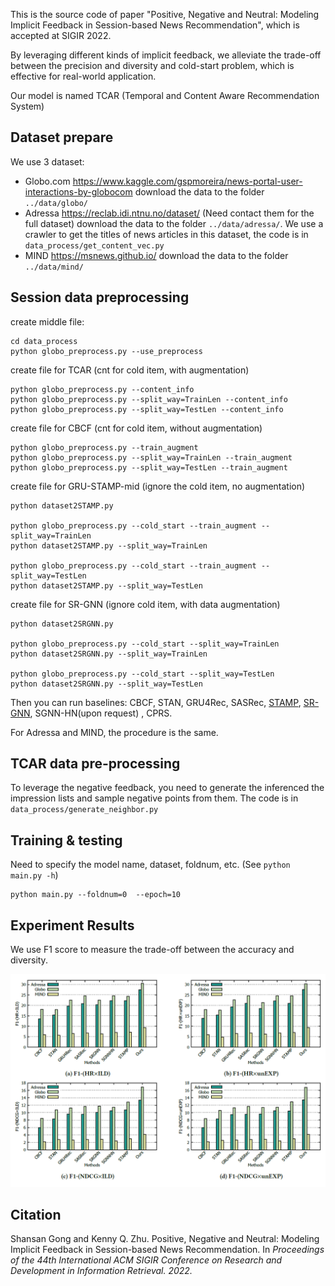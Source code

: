 This is the source code of paper "Positive, Negative and Neutral: Modeling Implicit Feedback in Session-based News Recommendation", which is accepted at SIGIR 2022.

By leveraging different kinds of implicit feedback, we alleviate the trade-off between the precision and diversity and cold-start problem, which is effective for real-world application.

Our model is named TCAR (Temporal and Content Aware Recommendation System)

## Dataset prepare
We use 3 dataset:
- Globo.com <https://www.kaggle.com/gspmoreira/news-portal-user-interactions-by-globocom> download the data to the folder `../data/globo/`
- Adressa <https://reclab.idi.ntnu.no/dataset/> (Need contact them for the full dataset) download the data to the folder `../data/adressa/`. We use a crawler to get the titles of news articles in this dataset, the code is in ```data_process/get_content_vec.py``` 
- MIND <https://msnews.github.io/> download the data to the folder `../data/mind/`

## Session data preprocessing
create middle file:
```
cd data_process
python globo_preprocess.py --use_preprocess
```
create file for TCAR (cnt for cold item, with augmentation)
```
python globo_preprocess.py --content_info
python globo_preprocess.py --split_way=TrainLen --content_info
python globo_preprocess.py --split_way=TestLen --content_info
```
create file for CBCF (cnt for cold item, without augmentation)
```
python globo_preprocess.py --train_augment
python globo_preprocess.py --split_way=TrainLen --train_augment
python globo_preprocess.py --split_way=TestLen --train_augment
```

create file for GRU-STAMP-mid (ignore the cold item, no augmentation)
```
python dataset2STAMP.py

python globo_preprocess.py --cold_start --train_augment --split_way=TrainLen
python dataset2STAMP.py --split_way=TrainLen

python globo_preprocess.py --cold_start --train_augment --split_way=TestLen
python dataset2STAMP.py --split_way=TestLen
```

create file for SR-GNN (ignore cold item, with data augmentation)
```
python dataset2SRGNN.py

python globo_preprocess.py --cold_start --split_way=TrainLen
python dataset2SRGNN.py --split_way=TrainLen

python globo_preprocess.py --cold_start --split_way=TestLen
python dataset2SRGNN.py --split_way=TestLen
```
Then you can run baselines: CBCF, STAN, GRU4Rec, SASRec, [STAMP](https://github.com/uestcnlp/STAMP), [SR-GNN](https://github.com/CRIPAC-DIG/SR-GNN), SGNN-HN(upon request) , CPRS.

For Adressa and MIND, the procedure is the same.

## TCAR data pre-processing
To leverage the negative feedback, you need to generate the inferenced the impression lists and sample negative points from them. The code is in ```data_process/generate_neighbor.py```

## Training & testing
Need to specify the model name, dataset, foldnum, etc. (See `python main.py -h`)
```
python main.py --foldnum=0  --epoch=10
```

## Experiment Results
We use F1 score to measure the trade-off between the accuracy and diversity.

![image](https://github.com/summmeer/session-based-news-recommendation/blob/master/results.png)

## Citation

Shansan Gong and Kenny Q. Zhu. Positive, Negative and Neutral: Modeling Implicit Feedback in Session-based News Recommendation. In *Proceedings of the 44th International ACM SIGIR Conference on Research and Development in Information Retrieval. 2022.*